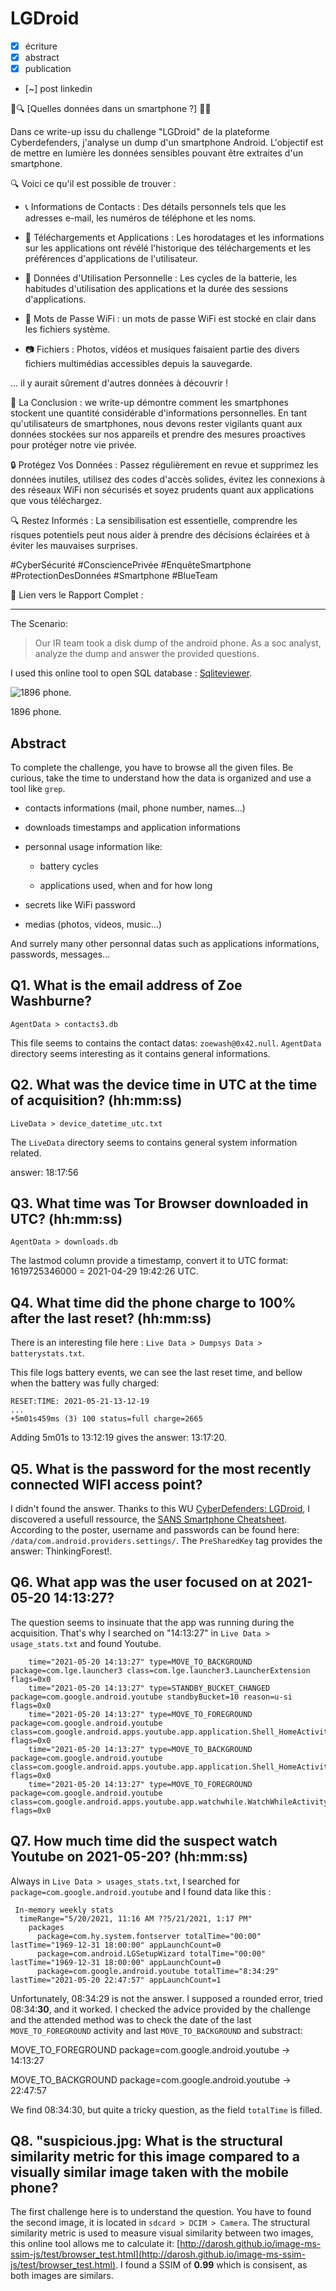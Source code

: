 # LGDroid 

- [X] écriture
- [X] abstract
- [X] publication
- [~] post linkedin

📱🔍 [Quelles données dans un smartphone ?] 🕵️‍♂️

Dans ce write-up issu du challenge "LGDroid" de la plateforme Cyberdefenders, j'analyse un dump d'un smartphone Android. L'objectif est de mettre en lumière les données sensibles pouvant être extraites d'un smartphone.

🔍 Voici ce qu'il est possible de trouver :

- 📞 Informations de Contacts : Des détails personnels tels que les adresses e-mail, les numéros de téléphone et les noms.

- 📲 Téléchargements et Applications : Les horodatages et les informations sur les applications ont révélé l'historique des téléchargements et les préférences d'applications de l'utilisateur.

- 💼 Données d'Utilisation Personnelle : Les cycles de la batterie, les habitudes d'utilisation des applications et la durée des sessions d'applications.

- 🔐 Mots de Passe WiFi : un mots de passe WiFi est stocké en clair dans les fichiers système.

- 📷 Fichiers : Photos, vidéos et musiques faisaient partie des divers fichiers multimédias accessibles depuis la sauvegarde.

... il y aurait sûrement d'autres données à découvrir !

🤔 La Conclusion : we write-up démontre comment les smartphones stockent une quantité considérable d'informations personnelles. En tant qu'utilisateurs de smartphones, nous devons rester vigilants quant aux données stockées sur nos appareils et prendre des mesures proactives pour protéger notre vie privée.

🔒 Protégez Vos Données : Passez régulièrement en revue et supprimez les données inutiles, utilisez des codes d'accès solides, évitez les connexions à des réseaux WiFi non sécurisés et soyez prudents quant aux applications que vous téléchargez.

🔍 Restez Informés : La sensibilisation est essentielle, comprendre les risques potentiels peut nous aider à prendre des décisions éclairées et à éviter les mauvaises surprises.

#CyberSécurité #ConsciencePrivée #EnquêteSmartphone #ProtectionDesDonnées #Smartphone #BlueTeam

🔗 Lien vers le Rapport Complet : 

---

The Scenario:

> Our IR team took a disk dump of the android phone. As a soc analyst, analyze the dump and answer the provided questions.

I used this online tool to open SQL database : [Sqliteviewer](https://sqliteviewer.app/).

![1896 phone.](/img/write-up/old_phone.jpg)

<figcaption>1896 phone.</figcaption>

## Abstract

To complete the challenge, you have to browse all the given files. Be curious, take the time to understand how the data is organized and use a tool like `grep`.

- contacts informations (mail, phone number, names...)

- downloads timestamps and application informations

- personnal usage information like:

  - battery cycles

  - applications used, when and for how long

- secrets like WiFi password

- medias (photos, videos, music...)

And surrely many other personnal datas such as applications informations, passwords, messages...

## Q1. What is the email address of Zoe Washburne?

`AgentData > contacts3.db`

This file seems to contains the contact datas: `zoewash@0x42.null`. `AgentData` directory seems interesting as it contains general informations.

## Q2. What was the device time in UTC at the time of acquisition? (hh:mm:ss)

`LiveData > device_datetime_utc.txt`

The `LiveData` directory seems to contains general system information related.

answer: 18:17:56

## Q3. What time was Tor Browser downloaded in UTC? (hh:mm:ss)

`AgentData > downloads.db`

The lastmod column provide a timestamp, convert it to UTC format: 1619725346000 = 2021-04-29 19:42:26 UTC.

## Q4. What time did the phone charge to 100% after the last reset? (hh:mm:ss)

There is an interesting file here : `Live Data > Dumpsys Data > batterystats.txt`.

This file logs battery events, we can see the last reset time, and bellow when the battery was fully charged:

```logs
RESET:TIME: 2021-05-21-13-12-19
...
+5m01s459ms (3) 100 status=full charge=2665
```

Adding 5m01s to 13:12:19 gives the answer: 13:17:20.

## Q5. What is the password for the most recently connected WIFI access point?

I didn't found the answer. Thanks to this WU [CyberDefenders: LGDroid](https://forensicskween.com/ctf/cyberdefenders/lgdroid/), I discovered a usefull ressource, the [SANS Smartphone Cheatsheet](https://www.sans.org/posters/dfir-advanced-smartphone-forensics/). According to the poster, username and passwords can be found here: `/data/com.android.providers.settings/`. The `PreSharedKey` tag provides the answer: ThinkingForest!.

## Q6. What app was the user focused on at 2021-05-20 14:13:27?

The question seems to insinuate that the app was running during the acquisition. That's why I searched on "14:13:27" in `Live Data > usage_stats.txt` and found Youtube.

```logs
    time="2021-05-20 14:13:27" type=MOVE_TO_BACKGROUND package=com.lge.launcher3 class=com.lge.launcher3.LauncherExtension flags=0x0 
    time="2021-05-20 14:13:27" type=STANDBY_BUCKET_CHANGED package=com.google.android.youtube standbyBucket=10 reason=u-si flags=0x0 
    time="2021-05-20 14:13:27" type=MOVE_TO_FOREGROUND package=com.google.android.youtube class=com.google.android.apps.youtube.app.application.Shell_HomeActivity flags=0x0 
    time="2021-05-20 14:13:27" type=MOVE_TO_BACKGROUND package=com.google.android.youtube class=com.google.android.apps.youtube.app.application.Shell_HomeActivity flags=0x0 
    time="2021-05-20 14:13:27" type=MOVE_TO_FOREGROUND package=com.google.android.youtube class=com.google.android.apps.youtube.app.watchwhile.WatchWhileActivity flags=0x0 
```

## Q7. How much time did the suspect watch Youtube on 2021-05-20? (hh:mm:ss)

Always in `Live Data > usages_stats.txt`, I searched for `package=com.google.android.youtube` and I found data like this : 

```logs
 In-memory weekly stats
  timeRange="5/20/2021, 11:16 AM ??5/21/2021, 1:17 PM" 
    packages
      package=com.hy.system.fontserver totalTime="00:00" lastTime="1969-12-31 18:00:00" appLaunchCount=0 
      package=com.android.LGSetupWizard totalTime="00:00" lastTime="1969-12-31 18:00:00" appLaunchCount=0 
      package=com.google.android.youtube totalTime="8:34:29" lastTime="2021-05-20 22:47:57" appLaunchCount=1 
```

Unfortunately, 08:34:29 is not the answer. I supposed a rounded error, tried 08:34:**30**, and it worked. I checked the advice provided by the challenge and the attended method was to check the date of the last `MOVE_TO_FOREGROUND` activity and last `MOVE_TO_BACKGROUND` and substract:

MOVE_TO_FOREGROUND package=com.google.android.youtube -> 14:13:27

MOVE_TO_BACKGROUND package=com.google.android.youtube -> 22:47:57

We find 08:34:30, but quite a tricky question, as the field `totalTime` is filled.

## Q8. "suspicious.jpg: What is the structural similarity metric for this image compared to a visually similar image taken with the mobile phone?

The first challenge here is to understand the question. You have to found the second image, it is located in `sdcard > DCIM > Camera`. The structural similarity metric is used to measure visual similarity between two images, this online tool allows me to calculate it: [http://darosh.github.io/image-ms-ssim-js/test/browser_test.html](http://darosh.github.io/image-ms-ssim-js/test/browser_test.html). I found a SSIM of **0.99** which is consisent, as both images are similars.
